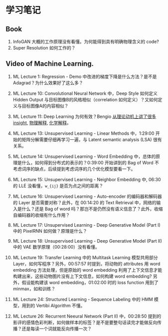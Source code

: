 # 学习笔记

## Book

1. InfoGAN 大概的工作原理没有看懂。为何能得到具有明确物理含义的 code?
2. Super Resolution 如何工作的？

## Video of Machine Learning.
1. ML Lecture 1: Regression - Demo 中改进的梯度下降是什么方法？是不是 Adagrad？为什么效果好了这么多？

2. ML Lecture 10: Convolutional Neural Network 中，Deep Style 如何定义 Hidden Output 与目标图像B的风格相似（correlation 如何定义）？又如何定义与目标图像A的内容相似？

3. ML Lecture 11: Deep Learning 为何有效？Bengio [从理论动机上讲了很多 insight](http://videolectures.net/deeplearning2015_bengio_theoretical_motivations/), [物理解释](https://www.youtube.com/watch?v=5MdSE-N0bxs), [化学解释](https://www.youtube.com/watch?v=kibKHIPbxiU)。

4. ML Lecture 13: Unsupervised Learning - Linear Methods 中，1:29:00 开始的矩阵分解需要仔细再学习一遍，与 Latent semantic analysis (LSA) 很有关系。

5. ML Lecture 14: Unsupervised Learning - Word Embedding 中，总体的原理是什么，如何得到分布式的表示的？0:39:00 开始讲到的 Bag of Word 不考虑词序的缺点，后续提到考虑词序的几个优化模型要看一下。

6. ML Lecture 15: Unsupervised Learning - Neighbor Embedding 中, 06:30 的 LLE 没看懂，`w_{ij}` 是否为点之间的距离？

7. ML Lecture 16: Unsupervised Learning - Auto-encoder 的编码器和解码器的 Layer 是否需要对称？此外，在 00:14:20 的 Text Retrieval 中，网络的输入是什么？还是 Bag of word 吗？那岂不是仍然没有语义信息了？此外，收缩自编码器的收缩有什么作用？

8. ML Lecture 17: Unsupervised Learning - Deep Generative Model (Part I) 中的 PixelRNN 如何做？原理是什么？

9. ML Lecture 18: Unsupervised Learning - Deep Generative Model (Part II) 中的 VAE 数学原理（00:28:00）没有看懂。

10. ML Lecture 19: Transfer Learning 中的 Multitask Learning 模型共用部分 Layer，如何写程序？另外，00:57:57 时提到，将动物的 attributes 用 word embedding 方法处理，但是原始的 word embedding 利用了上下文信息才能构建出来，这些动物图片没有上下文信息，如何构建 word embedding? 另外，假设能构建该 word embedding，01:02:00 时的 loss function 用到了 minmax，如和训练？

11. ML Lecture 24: Structured Learning - Sequence Labeling 中的 HMM 模型，用到的 Vertibi Algorithm 不懂。

12. ML Lecture 26: Recurrent Neeural Network (Part II) 中，00:28:50 提到的影评的感情色彩判断，如何做样本的标签？是不是要整句话读完才能做反向传播？还是每读一个词就能反向传播一次？

